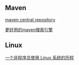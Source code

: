 ## Maven

[maven central repository](https://central.sonatype.com)

[更好用的maven搜索引擎](https://www.mvncenter.com/index)


## Linux

[一个非程序员使用 Linux 系统的历程](https://sspai.com/post/77854)
